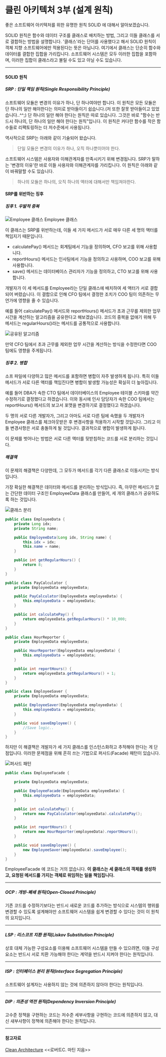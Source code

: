 # 클린 아키텍처 3부 (설계 원칙)

 좋은 소프트웨어 아키텍처를 위한 유명한 원칙 SOLID 에 대해서 알아보겠습니다.
 
 SOLID 원칙은 함수와 데이터 구조를 클래스로 배치하는 방법, 그리고 이들 클래스를 서로 결합하는 방법을 설명합니다. '클래스'라는 단어를 사용했다고 해서 SOLID 원칙이 객체 지향 소프트웨어에만 적용된다는 뜻은 아닙니다. 여기에서 클래스는 단순히 함수와 데이터를 결합한 집합을 가리킵니다. 소프트웨어 시스템은 모두 이러한 집합을 포함하며, 이러한 집합이 클래스라고 불릴 수도 있고 아닐 수도 있습니다.
 
---

#### SOLID 원칙

##### SRP : 단일 책임 원칙(Single Responsibility Principle)
 
 소프트웨어 모듈은 변경의 이유가 하나, 단 하나여야만 합니다. 이 원칙은 모든 모듈은 단 하나의 일만 해야한다는 의미로 받아들이기 쉽습니다.(저 또한 잘못 받아들이고 있었습니다..^^;) 단 하나의 일만 해야 한다는 원칙은 따로 있습니다. 그것은 바로 "함수는 반드시 하나의, 단 하나의 일만 해야 한다는 원칙"입니다. 이 원칙은 커다란 함수를 작은 함수들로 리팩토링하는 더 저수준에서 사용됩니다.
 
 역사적으로 SRP는 아래와 같이 기술되어 왔습니다.
> 단일 모듈은 변경의 이유가 하나, 오직 하나뿐이어야 한다.

 소프트웨어 시스템은 사용자와 이해관계자를 만족시키기 위해 변경됩니다. SRP가 말하는 '변경의 이유'란 바로 이들 사용자와 이해관계자를 가리킵니다. 이 원칙은 아래와 같이 바꿔말할 수도 있습니다.
> 하나의 모듈은 하나의, 오직 하나의 액터에 대해서만 책임져야한다.

#### SRP를 위반하는 징후

##### 징후 1. 우발적 중복

![Employee 클래스](./images/employee.png)
Employee 클래스

 이 클래스는 SRP를 위반하는데, 이들 세 가지 메서드가 서로 매우 다른 세 명의 액터를 책임지기 때문입니다.
 
* calculatePay() 메서드는 회계팀에서 기능을 정의하며, CFO 보고를 위해 사용합니다.
* reportHours() 메서드는 인사팀에서 기능을 정의하고 사용하며, COO 보고를 위해 사용합니다.
* save() 메서드는 데이터베이스 관리자가 기능을 정의하고, CTO 보고를 위해 사용합니다.

 개발자가 이 세 메서드를 Employee라는 단일 클래스에 배치하여 세 액터가 서로 결합되어 버렸습니다. 이 결합으로 인해 CFO 팀에서 결정한 조치가 COO 팀이 의존하는 무언가에 영향을 줄 수 있습니다.
 
 예를 들어 calculatePay() 메서드와 reportHours() 메서드가 초과 근무를 제외한 업무 시간을 계산하는 알고리즘을 공유한다고 해보겠습니다. 코드의 중복을 없애기 위해 두 메서드는 regularHours()라는 메서드를 공통적으로 사용합니다.

![공유된 알고리즘](./images/shared.png)

 만약 CFO 팀에서 초과 근무를 제외한 업무 시간을 계산하는 방식을 수정한다면 COO 팀에도 영향을 주게됩니다.
 
##### 징후 2. 병합

 소프 파일에 다양하고 많은 메서드를 포함하면 병합이 자주 발생하게 됩니다. 특히 이들 메서드가 서로 다른 액터를 책임진다면 병합이 발생할 가능성은 확실히 더 높아집니다.
 
 예를 들어 DBA가 속한 CTO 팀에서 데이터베이스의 Employee 테이블 스키마를 약간 수정하기로 결정했다고 하겠습니다. 이와 동시에 인사 담당자가 속한 COO 팀에서는 reportHours() 메서드의 보고서 포맷을 변경하기로 결정했다고 하겠습니다.
 
 두 명의 서로 다른 개발자가, 그리고 아마도 서로 다른 팀에 속했을 두 개발자가 Employee 클래스를 체크아웃받은 후 변경사항을 적용하기 시작할 것입니다. 그리고 이들 변경사항은 서로 충돌하게 될 것입니다. 결과적으로 병합이 발생하게 됩니다.
 
 이 문제를 벗어나는 방법은 서로 다른 액터를 뒷받침하는 코드를 서로 분리하는 것입니다.

##### 해결책

 이 문제의 해결책은 다양한데, 그 모두가 메서드를 각기 다른 클래스로 이동시키는 방식입니다.
 
 가장 확실한 해결책은 데이터와 메서드를 분리하는 방식입니다. 즉, 아무런 메서드가 없는 간단한 데이터 구조인 EmployeeData 클래스를 만들어, 세 개의 클래스가 공유하도록 하는 것입니다.

![클래스 분리](./images/segregation.png)

```java
public class EmployeeData {
    private Long idx;
    private String name;

    public EmployeeData(Long idx, String name) {
        this.idx = idx;
        this.name = name;
    }

    public int getRegularHours() {
        return 8;
    }
}
```

```java
public class PayCalculator {
    private EmployeeData employeeData;

    public PayCalculator(EmployeeData employeeData) {
        this.employeeData = employeeData;
    }

    public int calculatePay() {
        return employeeData.getRegularHours() * 10_000;
    }
}
```

```java
public class HourReporter {
    private EmployeeData employeeData;

    public HourReporter(EmployeeData employeeData) {
        this.employeeData = employeeData;
    }

    public int reportHours() {
        return employeeData.getRegularHours() + 1;
    }
}
```

```java
public class EmployeeSaver {
    private EmployeeData employeeData;

    public EmployeeSaver(EmployeeData employeeData) {
        this.employeeData = employeeData;
    }

    public void saveEmployee() {
        //Save logic..
    }
}
```

 하지만 이 해결책은 개발자가 세 가지 클래스를 인스턴스화하고 추적해야 한다는 게 단점입니다. 이러한 문제점을 위해 흔히 쓰는 기법으로 퍼사드(Facade) 패턴이 있습니다.

![퍼사드 패턴](./images/facade.png)

```java
public class EmployeeFacade {

    private EmployeeData employeeData;

    public EmployeeFacade(EmployeeData employeeData) {
        this.employeeData = employeeData;
    }

    public int calculatePay() {
        return new PayCalculator(employeeData).calculatePay();
    }

    public int reportHours() {
        return new HourReporter(employeeData).reportHours();
    }

    public void saveEmployee() {
        new EmployeeSaver(employeeData).saveEmployee();
    }
}
```

 EmployeeFacade 에 코드는 거의 없습니다. **이 클래스는 세 클래스의 객체를 생성하고, 요청된 메서드를 가지는 객체로 위임하는 일을 책임집니다.**
 
---
 
##### OCP : 개방-폐쇄 원칙(Open-Closed Principle)

 기존 코드를 수정하기보다는 반드시 새로운 코드를 추가하는 방식으로 시스템의 행위를 변경할 수 있도록 설계해야만 소프트웨어 시스템을 쉽게 변경할 수 있다는 것이 이 원칙의 요지입니다.
 
---

##### LSP : 리스코프 치환 원칙(Liskov Substitution Principle)

 상호 대체 가능한 구성요소를 이용해 소프트웨어 시스템을 만들 수 있으려면, 이들 구성요소는 반드시 서로 치환 가능해야 한다는 계약을 반드시 지켜야 한다는 원칙입니다.
 
---

##### ISP : 인터페이스 분리 원칙(Interface Segregation Principle)

 소프트웨어 설계자는 사용하지 않는 것에 의존하지 않아야 한다는 원칙입니다.
 
---

##### DIP : 의존성 역전 원칙(Dependency Inversion Principle)

 고수준 정책을 구현하는 코드는 저수준 세부사항을 구현하는 코드에 의존하지 않고, 대신 새부사항이 정책에 의존해야 한다는 원칙입니다.
 
---

#### 참고자료

[Clean Architecture](http://www.kyobobook.co.kr/product/detailViewKor.laf?ejkGb=KOR&mallGb=KOR&barcode=9788966262472&orderClick=LAG&Kc=) <<로버트C. 마틴 지음>>
